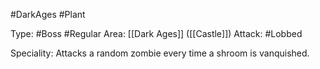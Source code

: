 #DarkAges #Plant

Type: #Boss #Regular
Area: [[Dark Ages]] ([[Castle]])
Attack: #Lobbed

Speciality: Attacks a random zombie every time a shroom is vanquished.